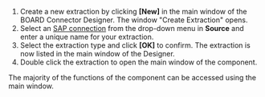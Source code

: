 
1. Create a new extraction by clicking **[New]** in the main window of the BOARD Connector Designer. The window "Create Extraction" opens.
2. Select an [SAP connection](./introduction/sap-connection) from the drop-down menu in **Source** and enter a unique name for your extraction.
3. Select the extraction type and click **[OK]** to confirm. The extraction is now listed in the main window of the Designer.
4. Double click the extraction to open the main window of the component.

The majority of the functions of the component can be accessed using the main window.